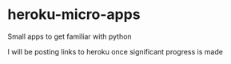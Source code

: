# heroku-micro-apps
Small apps to get familiar with python

I will be posting links to heroku once significant progress is made
